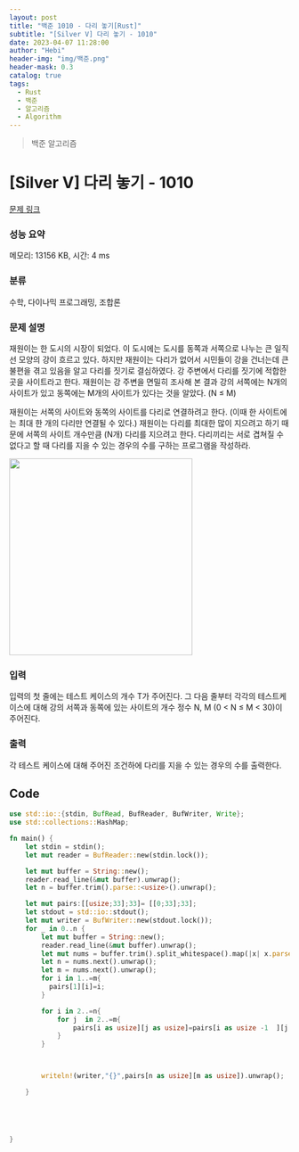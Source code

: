 ```yaml
---
layout: post
title: "백준 1010 - 다리 놓기[Rust]"
subtitle: "[Silver V] 다리 놓기 - 1010"
date: 2023-04-07 11:28:00
author: "Hebi"
header-img: "img/백준.png"
header-mask: 0.3
catalog: true
tags:
  - Rust
  - 백준
  - 알고리즘
  - Algorithm
---
```


> 백준 알고리즘

# [Silver V] 다리 놓기 - 1010

[문제 링크](https://www.acmicpc.net/problem/1010)

### 성능 요약

메모리: 13156 KB, 시간: 4 ms

### 분류

수학, 다이나믹 프로그래밍, 조합론

### 문제 설명

<p>재원이는 한 도시의 시장이 되었다. 이 도시에는 도시를 동쪽과 서쪽으로 나누는 큰 일직선 모양의 강이 흐르고 있다. 하지만 재원이는 다리가 없어서 시민들이 강을 건너는데 큰 불편을 겪고 있음을 알고 다리를 짓기로 결심하였다. 강 주변에서 다리를 짓기에 적합한 곳을 사이트라고 한다. 재원이는 강 주변을 면밀히 조사해 본 결과 강의 서쪽에는 N개의 사이트가 있고 동쪽에는 M개의 사이트가 있다는 것을 알았다. (N ≤ M)</p>

<p>재원이는 서쪽의 사이트와 동쪽의 사이트를 다리로 연결하려고 한다. (이때 한 사이트에는 최대 한 개의 다리만 연결될 수 있다.) 재원이는 다리를 최대한 많이 지으려고 하기 때문에 서쪽의 사이트 개수만큼 (N개) 다리를 지으려고 한다. 다리끼리는 서로 겹쳐질 수 없다고 할 때 다리를 지을 수 있는 경우의 수를 구하는 프로그램을 작성하라.</p>

<p><img alt="" src="https://www.acmicpc.net/upload/201003/pic1.JPG" style="height:353px; width:329px"></p>

### 입력

 <p>입력의 첫 줄에는 테스트 케이스의 개수 T가 주어진다. 그 다음 줄부터 각각의 테스트케이스에 대해 강의 서쪽과 동쪽에 있는 사이트의 개수 정수 N, M (0 < N ≤ M < 30)이 주어진다.</p>

### 출력

 <p>각 테스트 케이스에 대해 주어진 조건하에 다리를 지을 수 있는 경우의 수를 출력한다.</p>

## Code

```rs
use std::io::{stdin, BufRead, BufReader, BufWriter, Write};
use std::collections::HashMap;

fn main() {
    let stdin = stdin();
    let mut reader = BufReader::new(stdin.lock());

    let mut buffer = String::new();
    reader.read_line(&mut buffer).unwrap();
    let n = buffer.trim().parse::<usize>().unwrap();

    let mut pairs:[[usize;33];33]= [[0;33];33];
    let stdout = std::io::stdout();
    let mut writer = BufWriter::new(stdout.lock());
    for _ in 0..n {
        let mut buffer = String::new();
        reader.read_line(&mut buffer).unwrap();
        let mut nums = buffer.trim().split_whitespace().map(|x| x.parse::<usize>().unwrap());
        let n = nums.next().unwrap();
        let m = nums.next().unwrap();
        for i in 1..=m{
          pairs[1][i]=i;
        }

        for i in 2..=n{
            for j  in 2..=m{
                pairs[i as usize][j as usize]=pairs[i as usize -1  ][j as usize-1]+pairs[i as usize][j as usize-1];
            }
        }



        writeln!(writer,"{}",pairs[n as usize][m as usize]).unwrap();

    }





}

```
